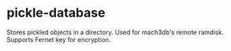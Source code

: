 # pickle-database
Stores pickled objects in a directory. Used for mach3db's remote ramdisk. Supports Fernet key for encryption.
